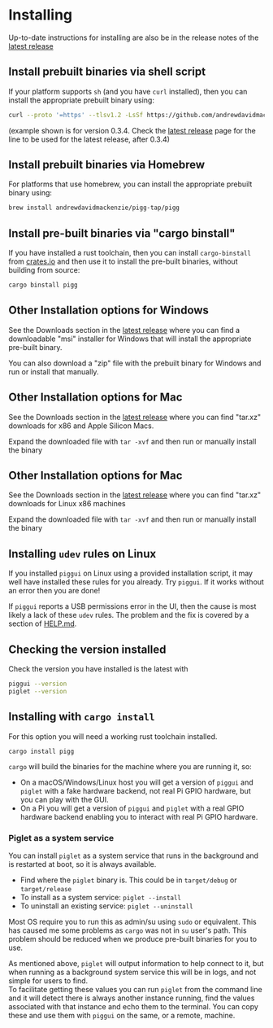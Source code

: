 # Installing

Up-to-date instructions for installing are also be in the release notes of the
[latest release](https://github.com/andrewdavidmackenzie/pigg/releases/latest)

## Install prebuilt binaries via shell script

If your platform supports `sh` (and you have `curl` installed), then you can install the appropriate prebuilt binary
using:

```sh
curl --proto '=https' --tlsv1.2 -LsSf https://github.com/andrewdavidmackenzie/pigg/releases/download/0.3.4/pigg-installer.sh | sh
```

(example shown is for version 0.3.4. Check
the [latest release](https://github.com/andrewdavidmackenzie/pigg/releases/latest) page
for the line to be used for the latest release, after 0.3.4)

## Install prebuilt binaries via Homebrew

For platforms that use homebrew, you can install the appropriate prebuilt binary using:

```sh
brew install andrewdavidmackenzie/pigg-tap/pigg
```

## Install pre-built binaries via "cargo binstall"

If you have installed a rust toolchain, then you can install `cargo-binstall` from [crates.io](https://crates.io)
and then use it to install the pre-built binaries, without building from source:

```sh
cargo binstall pigg
```

## Other Installation options for Windows

See the Downloads section in the [latest release](https://github.com/andrewdavidmackenzie/pigg/releases/latest)
where you can find a downloadable "msi" installer for Windows that will install the appropriate pre-built binary.

You can also download a "zip" file with the prebuilt binary for Windows and run or install that manually.

## Other Installation options for Mac

See the Downloads section in the [latest release](https://github.com/andrewdavidmackenzie/pigg/releases/latest)
where you can find "tar.xz" downloads for x86 and Apple Silicon Macs.

Expand the downloaded file with `tar -xvf` and then run or manually install the binary

## Other Installation options for Mac

See the Downloads section in the [latest release](https://github.com/andrewdavidmackenzie/pigg/releases/latest)
where you can find "tar.xz" downloads for Linux x86 machines

Expand the downloaded file with `tar -xvf` and then run or manually install the binary

## Installing `udev` rules on Linux

If you installed `piggui` on Linux using a provided installation script, it may well have installed these rules for you
already. Try `piggui`. If it works without an error then you are done!

If `piggui` reports a USB permissions error in the UI, then the cause is most likely a lack of these `udev` rules.
The problem and the fix is covered by a section of [HELP.md](HELP.md#permission-denied-os-error-13-linux-only).

## Checking the version installed

Check the version you have installed is the latest with

```sh
piggui --version
piglet --version
```

## Installing with `cargo install`

For this option you will need a working rust toolchain installed.

```
cargo install pigg
```

`cargo` will build the binaries for the machine where you are running it, so:

- On a macOS/Windows/Linux host you will get a version of `piggui` and `piglet` with a fake hardware backend,
  not real Pi GPIO hardware, but you can play with the GUI.
- On a Pi you will get a version of `piggui` and `piglet` with a real GPIO hardware backend enabling you
  to interact with real Pi GPIO hardware.

### Piglet as a system service

You can install `piglet` as a system service that runs in the background and is restarted at boot, so it is always
available.

- Find where the `piglet` binary is. This could be in `target/debug` or `target/release`
- To install as a system service: `piglet --install`
- To uninstall an existing service: `piglet --uninstall`

Most OS require you to run this as admin/su using `sudo` or equivalent.
This has caused me some problems as `cargo` was not in `su` user's path. This problem should be reduced when we
produce pre-built binaries for you to use.

As mentioned above, `piglet` will output information to help connect to it, but when running as a background
system service this will be in logs, and not simple for users to find.  
To facilitate getting these values you can run `piglet` from the command line and it will
detect there is always another instance running, find the values associated with that instance and echo them to
the terminal. You can copy these and use them with `piggui` on the same, or a remote, machine.